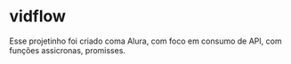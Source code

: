 ﻿# vidflow

<p>Esse projetinho foi criado coma Alura, com foco em consumo de API, com funções assicronas, promisses.</p>
